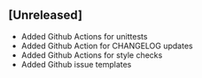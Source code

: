 ## [Unreleased]
 - Added Github Actions for unittests
 - Added Github Action for CHANGELOG updates
 - Added Github Actions for style checks
 - Added Github issue templates
